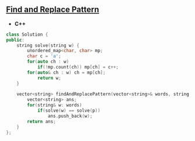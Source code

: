 ## [Find and Replace Pattern](https://leetcode.com/problems/find-and-replace-pattern/)

* **C++**
```cpp
class Solution {
public:
    string solve(string w) {
	    unordered_map<char, char> mp;
	    char c = 'a';
	    for(auto ch : w) 
		    if(!mp.count(ch)) mp[ch] = c++;
    	for(auto& ch : w) ch = mp[ch];
        	return w;
    }
    
    vector<string> findAndReplacePattern(vector<string>& words, string p) {
        vector<string> ans;
        for(string& w: words)
            if(solve(w) == solve(p))
                ans.push_back(w);
        return ans;
    }
};
```
